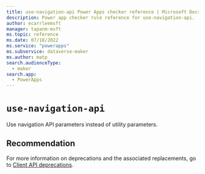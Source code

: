```yaml
---
title: use-navigation-api Power Apps checker reference | Microsoft Docs
description: Power app checker rule reference for use-navigation-api.
author: ecarrleemsft
manager: tapanm-msft
ms.topic: reference
ms.date: 07/18/2022
ms.service: "powerapps"
ms.subservice: dataverse-maker
ms.author: matp
search.audienceType: 
  - maker
search.app: 
  - PowerApps
---
```

# `use-navigation-api`

Use navigation API parameters instead of utility parameters.

## Recommendation

For more information on deprecations and the associated replacements, go to [Client API deprecations](/power-platform/important-changes-coming#some-client-apis-are-deprecated).
